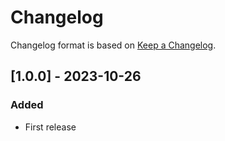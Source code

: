 # Changelog
Changelog format is based on [Keep a Changelog](https://keepachangelog.com/en/1.0.0/).

## [1.0.0] - 2023-10-26
### Added
- First release
